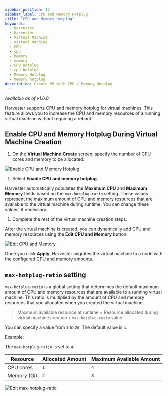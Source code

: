 ```yaml
---
sidebar_position: 12
sidebar_label: CPU and Memory Hotplug
title: "CPU and Memory Hotplug"
keywords:
  - Harvester
  - harvester
  - Virtual Machine
  - virtual machine
  - CPU
  - cpu
  - Memory
  - memory
  - CPU Hotplug
  - cpu hotplug
  - Memory Hotplug
  - memory hotplug
description: Create VM with CPU / Memory Hotplug
---
```


<head>
  <link rel="canonical" href="https://docs.harvesterhci.io/v1.6/vm/cpu-memory-hotplug"/>
</head>

_Available as of v1.6.0_

Harvester supports CPU and memory hotplug for virtual machines. This feature allows you to increase the CPU and memory resources of a running virtual machine without requiring a reboot.

## Enable CPU and Memory Hotplug During Virtual Machine Creation

1. On the **Virtual Machine:Create** screen, specify the number of CPU cores and memory to be allocated.

  ![Enable CPU and Memory Hotplug](/img/v1.6/cpu-memory-hotplug/enable-cpu-and-memory-hotplug.png)

1. Select **Enable CPU and memory hotplug**.

  Harvester automatically populates the **Maximum CPU** and **Maximum Memory** fields based on the `max-hotplug-ratio` setting. These values represent the maximum amount of CPU and memory resources that are available to the virtual machine during runtime. You can change these values, if necessary.

1. Complete the rest of the virtual machine creation steps.

After the virtual machine is created, you can dynamically add CPU and memory resources using the **Edit CPU and Memory** button.

![Edit CPU and Memory](/img/v1.6/cpu-memory-hotplug/edit-cpu-and-memory.png)

Once you click **Apply**, Harvester migrates the virtual machine to a node with the configured CPU and memory amounts.

## `max-hotplug-ratio` setting

`max-hotplug-ratio` is a global setting that determines the default maximum amount of CPU and memory resources that are available to a running virtual machine. This ratio is multiplied by the amount of CPU and memory resources that you allocated when you created the virtual machine.

> Maximum available resource at runtime = Resource allocated during virtual machine creation x `max-hotplug-ratio` value

You can specify a value from `1` to `20`. The default value is `4`.

Example:

The `max-hotplug-ratio` is set to `4`.

| Resource | Allocated Amount | Maximum Available Amount |
| --- | --- | --- |
| CPU cores | `1` | `4` |
| Memory (Gi) | `2` | `8` |

![Edit max-hotplug-ratio](/img/v1.6/cpu-memory-hotplug/edit-max-hotplug-ratio.png)
